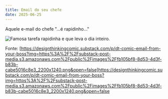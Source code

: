 ```yaml
---
title: Email do seu chefe
date: 2025-06-25
---
```


Aquele e-mail do chefe "...é rapidinho..."

![Famosa tarefa rapidinha e que leva o dia inteiro.](https://substackcdn.com/image/fetch/$s_!nmX5!,w_1100,c_limit,f_auto,q_auto:good,fl_progressive:steep/https%3A%2F%2Fsubstack-post-media.s3.amazonaws.com%2Fpublic%2Fimages%2Ffb105bf8-8d53-4d3f-b83b-cabe5016c8e3_2200x1240.png)

Fonte:
[https://designthinkingcomic.substack.com/p/dt-comic-email-from-your-boss?img=https%3A%2F%2Fsubstack-post-media.s3.amazonaws.com%2Fpublic%2Fimages%2Ffb105bf8-8d53-4d3f-b83b-cabe5016c8e3_2200x1240.png&open=false]https://designthinkingcomic.substack.com/p/dt-comic-email-from-your-boss?img=https%3A%2F%2Fsubstack-post-media.s3.amazonaws.com%2Fpublic%2Fimages%2Ffb105bf8-8d53-4d3f-b83b-cabe5016c8e3_2200x1240.png&open=false
